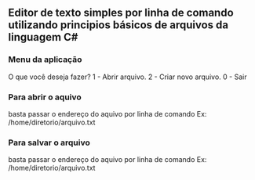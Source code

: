 ## Editor de texto simples por linha de comando utilizando principios básicos de arquivos da linguagem C#

### Menu da aplicação

O que você deseja fazer?
1 - Abrir arquivo.
2 - Criar novo arquivo.
0 - Sair

### Para abrir o aquivo

basta passar o endereço do aquivo por linha de comando
Ex: /home/diretorio/arquivo.txt

### Para salvar o arquivo

basta passar o endereço do aquivo por linha de comando
Ex: /home/diretorio/arquivo.txt
